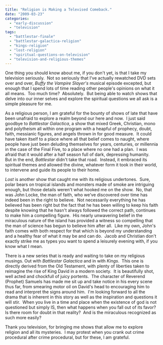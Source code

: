 ```yaml
---
title: "Religion is Making a Televised Comeback."
date: "2009-03-23"
categories: 
  - "early-discussion"
  - "television"
tags: 
  - "battlestar-finale"
  - "battlestar-galactica-religion"
  - "kings-religion"
  - "lost-religion"
  - "spiritual-questions-on-television"
  - "television-and-religious-themes"
---
```


One thing you should know about me, if you don't yet, is that I take my television seriously.  Not so seriously that I've actually rewatched DVD sets over and over, _Buffy the Vampire Slayer's_ musical episode excepted, but enough that I spend lots of time reading other people's opinions on what it all means.  Too much time?  Absolutely.  But being able to watch shows that delve into our inner selves and explore the spiritual questions we all ask is a simple pleasure for me.

<!--more-->

As a religious person, I am grateful for the bounty of shows of late that have been unafraid to explore a realm beyond our here and now.  I just said goodbye to _Battlestar Galactica_, a show that mixed Greek, Christian, mono and polytheism all within one program with a heapful of prophecy, doubt, faith, messianic figures, and angels thrown in for good measure.  It could have taken itself to a place where all that belief comes to naught, where people have just been deluding themselves for years, centuries, or millennia in the case of the Final Five, to a place where no one had a plan.  I was afraid that it would after a half season full of dark, depressing humanity.  But in the end, _Battlestar_ didn't take that road.  Instead, it embraced its spiritual themes and allowed the divine, whatever form it took in their world, to intervene and guide its people to their home.

_Lost_ is another show that caught me with its religious undertones.  Sure, polar bears on tropical islands and monsters made of smoke are intriguing enough, but those details weren't what hooked me on the show.  No, that was John Locke, the man of faith, who we've discovered over time has indeed been in the right to believe.  Not necessarily everything he has believed has been right but the fact that he has been willing to keep his faith despite knowing that he hasn't always followed the correct path, continues to make him a compelling figure.  His nearly unwavering belief in the miraculous nature of the island has provided a witness so compelling that the man of science has begun to believe him after all.  Like my own, John's faith comes with both respect for that which is beyond my understanding and a healthy fear of what it may be and can do.  Jacob and Christian don't exactly strike me as types you want to spend a leisurely evening with, if you know what I mean.

There is a new series that is ready and waiting to take on my religious musings. Out with _Battlestar Galactica_ and in with _Kings_.  This one is directly derived from the Old Testament, with plenty of liberties taken to reimagine the rise of King David in a modern society.  It is beautifully shot, well acted and chockfull of juicy portents.  The character of Reverend (Prophet) Samuels has made me sit up and take notice in his every scene thus far, from smearing motor oil on David's head to encouraging him to read and interpret the signs around him.  I'm looking forward to all the drama that is inherent in this story as well as the inspiration and questions it will stir.  When you live in a time and place when the existence of god is not questioned but simply IS, then what happens when you fall out of its favor?  Is there room for doubt in that reality?  And is the miraculous recognized as such more easily?

Thank you television, for bringing me shows that allow me to explore religion and all its mysteries.  I may protest when you crank out crime procedural after crime procedural, but for these, I am grateful.
